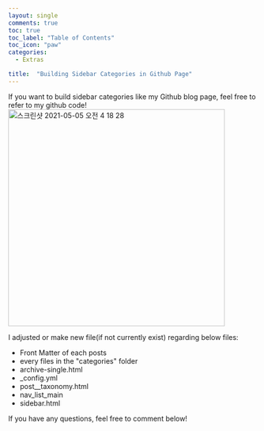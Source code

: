 ```yaml
---
layout: single
comments: true
toc: true
toc_label: "Table of Contents"
toc_icon: "paw"
categories:
  - Extras

title:  "Building Sidebar Categories in Github Page"
---
```


If you want to build sidebar categories like my Github blog page, feel free to refer to my github code!
<img width="438" alt="스크린샷 2021-05-05 오전 4 18 28" src="https://user-images.githubusercontent.com/81342538/117057943-03a87b80-ad59-11eb-8c48-bcbc6ca8e045.png">


I adjusted or make new file(if not currently exist) regarding below files:
- Front Matter of each posts
- every files in the "categories" folder
- archive-single.html
- _config.yml
- post__taxonomy.html
- nav_list_main
- sidebar.html

If you have any questions, feel free to comment below!
